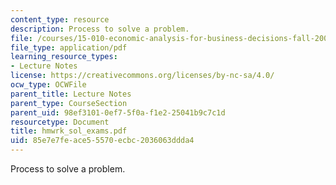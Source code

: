 ```yaml
---
content_type: resource
description: Process to solve a problem.
file: /courses/15-010-economic-analysis-for-business-decisions-fall-2004/85e7e7feace55570ecbc2036063ddda4_hmwrk_sol_exams.pdf
file_type: application/pdf
learning_resource_types:
- Lecture Notes
license: https://creativecommons.org/licenses/by-nc-sa/4.0/
ocw_type: OCWFile
parent_title: Lecture Notes
parent_type: CourseSection
parent_uid: 98ef3101-0ef7-5f0a-f1e2-25041b9c7c1d
resourcetype: Document
title: hmwrk_sol_exams.pdf
uid: 85e7e7fe-ace5-5570-ecbc-2036063ddda4
---
```

Process to solve a problem.